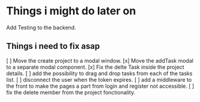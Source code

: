 # Things i might do later on

Add Testing to the backend.

## Things i need to fix asap

[ ] Move the create project to a modal window.
[x] Move the addTask modal to a separate modal component.
[x] Fix the delte Task inside the project details.
[ ] add the possibility to drag and drop tasks from each of the tasks list.
[ ] disconnect the user when the token expires.
[ ] add a middleware to the front to make the pages a part from login and register not accessible.
[ ] fix the delete member from the project fonctionality.
